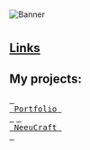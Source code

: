 # 
<picture>
 <source media="(prefers-color-scheme: dark)" srcset="logo_text_white.svg">
 <source media="(prefers-color-scheme: light)" srcset="logo_text.svg">
 <img alt="Banner" src="logo_text.svg">
</picture>

# 

## [Links](https://links.vortygon.space/)
## My projects:
[<kbd> <br> Portfolio <br> </kbd>](https://www.neeucraft.ru/)
[<kbd> <br> NeeuCraft <br> </kbd>](https://www.neeucraft.ru/)
